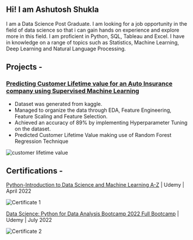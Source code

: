 ## Hi! I am Ashutosh Shukla      
I am a Data Science Post Graduate. I am looking for a job opportunity in the field of data science so that i can gain hands on experience and explore more in this field. I am proficient in Python, SQL, Tableau and Excel. I have in knowledge on a range of topics such as Statistics, Machine Learning, Deep Learning and Natural Language Processing.    
## Projects - 

### [Predicting Customer Lifetime value for an Auto Insurance company using Supervised Machine Learning](https://github.com/Ashutosh46/Project)

* Dataset was generated from kaggle.
* Managed to organize the data through EDA, Feature Engineering, Feature Scaling and Feature Selection.
* Achieved an accuracy of 89% by implementing Hyperparameter Tuning on the dataset.
* Predicted Customer Lifetime Value making use of Random Forest Regression Technique

![customer lifetime value](https://github.com/Ashutosh46/Portfolio/blob/main/customer%20lifetime%20value.jpg)   

## Certifications -   

[Python-Introduction to Data Science and Machine Learning A-Z](https://udemy-certificate.s3.amazonaws.com/pdf/UC-9124aca3-a496-4ded-9767-8acbfffba872.pdf) | Udemy | April 2022   

![Certificate 1](https://github.com/Ashutosh46/Portfolio/blob/main/certificate%201.jpg)  

[Data Science: Python for Data Analysis Bootcamp 2022 Full Bootcamp](https://udemy-certificate.s3.amazonaws.com/pdf/UC-5e37be9f-73f5-419a-8570-83ae2dd2630d.pdf) | Udemy | July 2022  

![Certificate 2](https://github.com/Ashutosh46/Portfolio/blob/main/certificate%202.jpg)  

